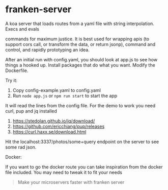 # franken-server
A koa server that loads routes from a yaml file with string interpolation. Execs and evals

commands for maximum justice. It is best used for wrapping apis (to support cors call, or transform the data, or return jsonp), command and control, and rapidly prototyping an idea.

After an initial run with config.yaml, you should look at app.js to see how things a hooked up. Install packages that do what you want. Modify the Dockerfile.

Try it:

1. Copy config-example.yaml to config.yaml
2. Run `node app.js` or `npm run start` to start the app

It will read the lines from the config file.  For the demo to work you
need curl, pup and jq installed

1. https://stedolan.github.io/jq/download/
2. https://github.com/ericchiang/pup/releases
3. https://curl.haxx.se/download.html

Hit the localhost:3337/photos/some+query endpoint on the server
to see some rad json.

Docker:

If you want to go the docker route you can take inspiration from the docker file included. You may need to tweak it to fit your needs



> Make your microservers faster with franken server

